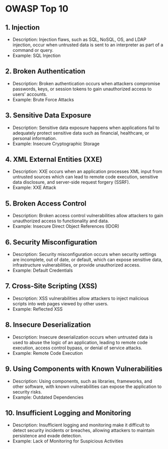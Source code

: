 # OWASP Top 10  
  
## 1. Injection  
- Description: Injection flaws, such as SQL, NoSQL, OS, and LDAP injection, occur when untrusted data is sent to an interpreter as part of a command or query.  
- Example: SQL Injection  
  
## 2. Broken Authentication  
- Description: Broken authentication occurs when attackers compromise passwords, keys, or session tokens to gain unauthorized access to users' accounts.  
- Example: Brute Force Attacks  
  
## 3. Sensitive Data Exposure  
- Description: Sensitive data exposure happens when applications fail to adequately protect sensitive data such as financial, healthcare, or personal information.  
- Example: Insecure Cryptographic Storage  
  
## 4. XML External Entities (XXE)  
- Description: XXE occurs when an application processes XML input from untrusted sources which can lead to remote code execution, sensitive data disclosure, and server-side request forgery (SSRF).  
- Example: XXE Attack  
  
## 5. Broken Access Control  
- Description: Broken access control vulnerabilities allow attackers to gain unauthorized access to functionality and data.  
- Example: Insecure Direct Object References (IDOR)  
  
## 6. Security Misconfiguration  
- Description: Security misconfiguration occurs when security settings are incomplete, out of date, or default, which can expose sensitive data, infrastructure vulnerabilities, or provide unauthorized access.  
- Example: Default Credentials  
  
## 7. Cross-Site Scripting (XSS)  
- Description: XSS vulnerabilities allow attackers to inject malicious scripts into web pages viewed by other users.  
- Example: Reflected XSS  
  
## 8. Insecure Deserialization  
- Description: Insecure deserialization occurs when untrusted data is used to abuse the logic of an application, leading to remote code execution, access control bypass, or denial of service attacks.  
- Example: Remote Code Execution  
  
## 9. Using Components with Known Vulnerabilities  
- Description: Using components, such as libraries, frameworks, and other software, with known vulnerabilities can expose the application to security risks.  
- Example: Outdated Dependencies  
  
## 10. Insufficient Logging and Monitoring  
- Description: Insufficient logging and monitoring make it difficult to detect security incidents or breaches, allowing attackers to maintain persistence and evade detection.  
- Example: Lack of Monitoring for Suspicious Activities  
